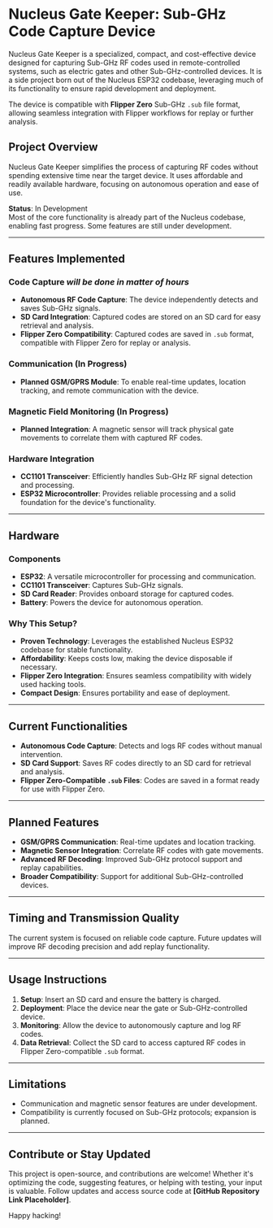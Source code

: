 # Nucleus Gate Keeper: Sub-GHz Code Capture Device

Nucleus Gate Keeper is a specialized, compact, and cost-effective device designed for capturing Sub-GHz RF codes used in remote-controlled systems, such as electric gates and other Sub-GHz-controlled devices. It is a side project born out of the Nucleus ESP32 codebase, leveraging much of its functionality to ensure rapid development and deployment.  

The device is compatible with **Flipper Zero** Sub-GHz `.sub` file format, allowing seamless integration with Flipper workflows for replay or further analysis.

## Project Overview

Nucleus Gate Keeper simplifies the process of capturing RF codes without spending extensive time near the target device. It uses affordable and readily available hardware, focusing on autonomous operation and ease of use.

**Status**: In Development  
Most of the core functionality is already part of the Nucleus codebase, enabling fast progress. Some features are still under development.

---

## Features Implemented

### Code Capture *will be done in matter of hours*
- **Autonomous RF Code Capture**: The device independently detects and saves Sub-GHz signals.
- **SD Card Integration**: Captured codes are stored on an SD card for easy retrieval and analysis.
- **Flipper Zero Compatibility**: Captured codes are saved in `.sub` format, compatible with Flipper Zero for replay or analysis.

### Communication (In Progress)
- **Planned GSM/GPRS Module**: To enable real-time updates, location tracking, and remote communication with the device.

### Magnetic Field Monitoring (In Progress)
- **Planned Integration**: A magnetic sensor will track physical gate movements to correlate them with captured RF codes.

### Hardware Integration
- **CC1101 Transceiver**: Efficiently handles Sub-GHz RF signal detection and processing.
- **ESP32 Microcontroller**: Provides reliable processing and a solid foundation for the device's functionality.

---

## Hardware

### Components
- **ESP32**: A versatile microcontroller for processing and communication.
- **CC1101 Transceiver**: Captures Sub-GHz signals.
- **SD Card Reader**: Provides onboard storage for captured codes.
- **Battery**: Powers the device for autonomous operation.

### Why This Setup?
- **Proven Technology**: Leverages the established Nucleus ESP32 codebase for stable functionality.
- **Affordability**: Keeps costs low, making the device disposable if necessary.
- **Flipper Zero Integration**: Ensures seamless compatibility with widely used hacking tools.
- **Compact Design**: Ensures portability and ease of deployment.

---

## Current Functionalities

- **Autonomous Code Capture**: Detects and logs RF codes without manual intervention.
- **SD Card Support**: Saves RF codes directly to an SD card for retrieval and analysis.
- **Flipper Zero-Compatible `.sub` Files**: Codes are saved in a format ready for use with Flipper Zero.

---

## Planned Features
- **GSM/GPRS Communication**: Real-time updates and location tracking.
- **Magnetic Sensor Integration**: Correlate RF codes with gate movements.
- **Advanced RF Decoding**: Improved Sub-GHz protocol support and replay capabilities.
- **Broader Compatibility**: Support for additional Sub-GHz-controlled devices.

---

## Timing and Transmission Quality

The current system is focused on reliable code capture. Future updates will improve RF decoding precision and add replay functionality.

---

## Usage Instructions

1. **Setup**: Insert an SD card and ensure the battery is charged.
2. **Deployment**: Place the device near the gate or Sub-GHz-controlled device.
3. **Monitoring**: Allow the device to autonomously capture and log RF codes.
4. **Data Retrieval**: Collect the SD card to access captured RF codes in Flipper Zero-compatible `.sub` format.

---

## Limitations
- Communication and magnetic sensor features are under development.
- Compatibility is currently focused on Sub-GHz protocols; expansion is planned.

---

## Contribute or Stay Updated

This project is open-source, and contributions are welcome! Whether it's optimizing the code, suggesting features, or helping with testing, your input is valuable. Follow updates and access source code at **[GitHub Repository Link Placeholder]**.

Happy hacking!
